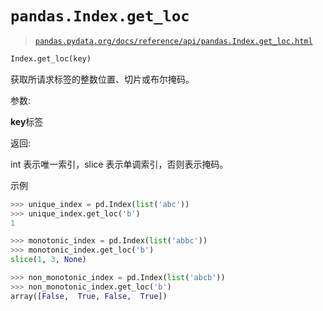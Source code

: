 # `pandas.Index.get_loc`

> [`pandas.pydata.org/docs/reference/api/pandas.Index.get_loc.html`](https://pandas.pydata.org/docs/reference/api/pandas.Index.get_loc.html)

```py
Index.get_loc(key)
```

获取所请求标签的整数位置、切片或布尔掩码。

参数:

**key**标签

返回:

int 表示唯一索引，slice 表示单调索引，否则表示掩码。

示例

```py
>>> unique_index = pd.Index(list('abc'))
>>> unique_index.get_loc('b')
1 
```

```py
>>> monotonic_index = pd.Index(list('abbc'))
>>> monotonic_index.get_loc('b')
slice(1, 3, None) 
```

```py
>>> non_monotonic_index = pd.Index(list('abcb'))
>>> non_monotonic_index.get_loc('b')
array([False,  True, False,  True]) 
```
